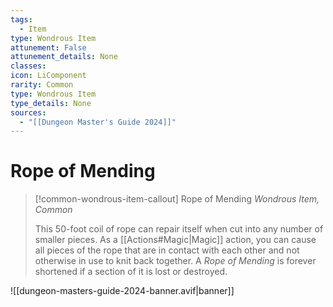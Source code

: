 ```yaml
---
tags:
  - Item
type: Wondrous Item
attunement: False
attunement_details: None
classes:
icon: LiComponent
rarity: Common
type: Wondrous Item
type_details: None
sources: 
  - "[[Dungeon Master's Guide 2024]]"
---
```

# Rope of Mending
>[!common-wondrous-item-callout] Rope of Mending
>_Wondrous Item, Common_
>
>This 50-foot coil of rope can repair itself when cut into any number of smaller pieces. As a [[Actions#Magic\|Magic]] action, you can cause all pieces of the rope that are in contact with each other and not otherwise in use to knit back together. A _Rope of Mending_ is forever shortened if a section of it is lost or destroyed.
>


![[dungeon-masters-guide-2024-banner.avif|banner]]